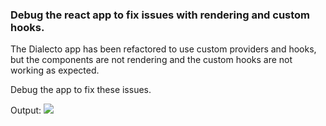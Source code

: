 ### Debug the react app to fix issues with rendering and custom hooks.

The Dialecto app has been refactored to use custom providers and hooks, but the components are not rendering and the custom hooks are not working as expected.

Debug the app to fix these issues.

Output:
<img src="https://res.cloudinary.com/dl26pbek4/image/upload/v1678269129/cn-gifs/dialect-app_ftq0sd.gif"/>
